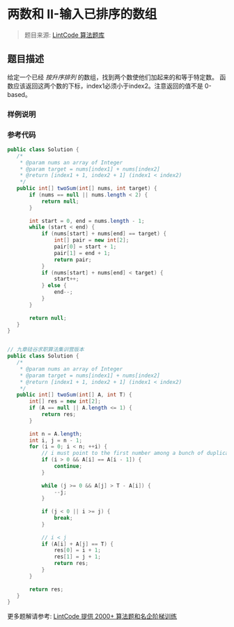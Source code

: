 # 两数和 II-输入已排序的数组
 > 题目来源: [LintCode 算法题库](https://www.lintcode.com/problem/two-sum-input-array-is-sorted/?utm_source=sc-github-wzz)
 ## 题目描述
 给定一个已经 *按升序排列* 的数组，找到两个数使他们加起来的和等于特定数。
函数应该返回这两个数的下标，index1必须小于index2。注意返回的值不是 0-based。
 ### 样例说明
 
 ### 参考代码
 ```java
public class Solution {
    /*
     * @param nums an array of Integer
     * @param target = nums[index1] + nums[index2]
     * @return [index1 + 1, index2 + 1] (index1 < index2)
     */
    public int[] twoSum(int[] nums, int target) {
        if (nums == null || nums.length < 2) {
            return null;
        }
        
        int start = 0, end = nums.length - 1;
        while (start < end) {
            if (nums[start] + nums[end] == target) {
                int[] pair = new int[2];
                pair[0] = start + 1;
                pair[1] = end + 1;
                return pair;
            }
            if (nums[start] + nums[end] < target) {
                start++;
            } else {
                end--;
            }
        }
        
        return null;
    }
}


// 九章硅谷求职算法集训营版本
public class Solution {
    /*
     * @param nums an array of Integer
     * @param target = nums[index1] + nums[index2]
     * @return [index1 + 1, index2 + 1] (index1 < index2)
     */
    public int[] twoSum(int[] A, int T) {
        int[] res = new int[2];
        if (A == null || A.length <= 1) {
            return res;
        }
        
        int n = A.length;
        int i, j = n - 1;
        for (i = 0; i < n; ++i) {
            // i must point to the first number among a bunch of duplicates
            if (i > 0 && A[i] == A[i - 1]) {
                continue;
            }
            
            while (j >= 0 && A[j] > T - A[i]) {
                --j;
            }
            
            if (j < 0 || i >= j) {
                break;
            }
            
            // i < j
            if (A[i] + A[j] == T) {
                res[0] = i + 1;
                res[1] = j + 1;
                return res;
            }
        }
        
        return res;
    }
}
```
 更多题解请参考: [LintCode 提供 2000+ 算法题和名企阶梯训练](https://www.lintcode.com/problem/?utm_source=sc-github-wzz)